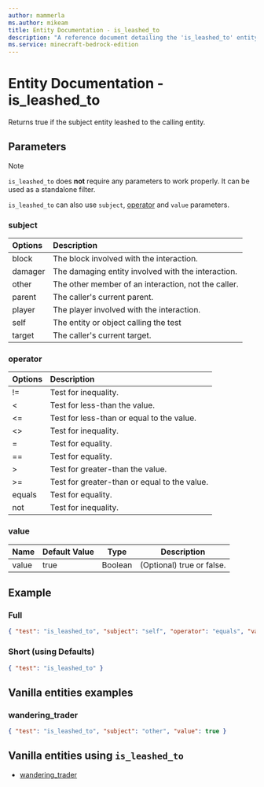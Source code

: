 ```yaml
---
author: mammerla
ms.author: mikeam
title: Entity Documentation - is_leashed_to
description: "A reference document detailing the 'is_leashed_to' entity filter"
ms.service: minecraft-bedrock-edition
---
```


# Entity Documentation - is_leashed_to

Returns true if the subject entity leashed to the calling entity.

## Parameters

> [!NOTE]
> `is_leashed_to` does **not** require any parameters to work properly. It can be used as a standalone filter.
>
> `is_leashed_to` can also use `subject`, [operator](../Definitions/NestedTables/operator.md) and `value` parameters.

### subject

| Options| Description |
|:-----------|:-----------|
| block| The block involved with the interaction. |
| damager| The damaging entity involved with the interaction. |
| other| The other member of an interaction, not the caller. |
| parent| The caller's current parent. |
| player| The player involved with the interaction. |
| self| The entity or object calling the test |
| target| The caller's current target. |

### operator

| Options| Description |
|:-----------|:-----------|
| !=| Test for inequality. |
| <| Test for less-than the value. |
| <=| Test for less-than or equal to the value. |
| <>| Test for inequality. |
| =| Test for equality. |
| ==| Test for equality. |
| >| Test for greater-than the value. |
| >=| Test for greater-than or equal to the value. |
| equals| Test for equality. |
| not| Test for inequality. |

### value

|Name |Default Value  |Type  |Description  |
|---------|---------|---------|---------|
|value |true |Boolean |(Optional) true or false. |

## Example

### Full

```json
{ "test": "is_leashed_to", "subject": "self", "operator": "equals", "value": true }
```

### Short (using Defaults)

```json
{ "test": "is_leashed_to" }
```

## Vanilla entities examples

### wandering_trader

```json
{ "test": "is_leashed_to", "subject": "other", "value": true }
```

## Vanilla entities using `is_leashed_to`

- [wandering_trader](../../../../Source/VanillaBehaviorPack_Snippets/entities/wandering_trader.md)
